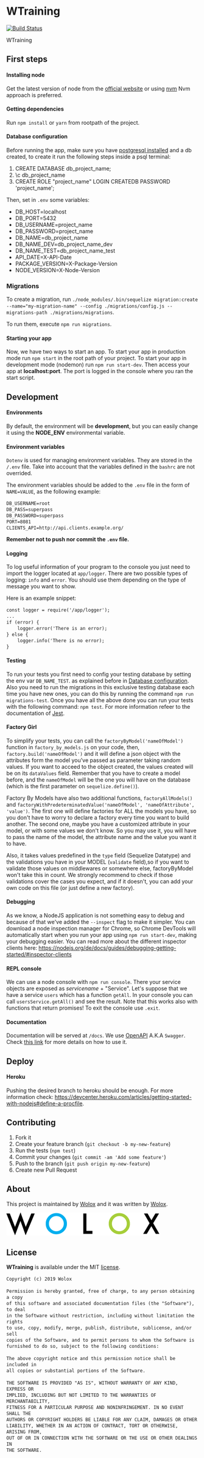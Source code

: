 # WTraining
[![Build Status](https://travis-ci.org/geogy24/w-express-js.svg?branch=master)](https://travis-ci.org/geogy24/w-express-js)

WTraining

## First steps

#### Installing node

Get the latest version of node from the [official website](https://nodejs.org/) or using [nvm](https://github.com/creationix/nvm)
Nvm approach is preferred.

#### Getting dependencies

Run `npm install` or `yarn` from rootpath of the project.


#### Database configuration

Before running the app, make sure you have [postgresql installed](https://www.digitalocean.com/community/tutorials/how-to-install-and-use-postgresql-on-ubuntu-14-04) and a db created, to create it run the following steps inside a psql terminal:

1. CREATE DATABASE db_project_name;
2. \c db_project_name
3. CREATE ROLE "project_name" LOGIN CREATEDB PASSWORD 'project_name';

Then, set in `.env` some variables:

- DB_HOST=localhost
- DB_PORT=5432
- DB_USERNAME=project_name
- DB_PASSWORD=project_name
- DB_NAME=db_project_name
- DB_NAME_DEV=db_project_name_dev
- DB_NAME_TEST=db_project_name_test
- API_DATE=X-API-Date
- PACKAGE_VERSION=X-Package-Version
- NODE_VERSION=X-Node-Version

### Migrations

To create a migration, run `./node_modules/.bin/sequelize migration:create --name="my-migration-name" --config ./migrations/config.js --migrations-path ./migrations/migrations`.

To run them, execute `npm run migrations`.


#### Starting your app

Now, we have two ways to start an app. To start your app in production mode run `npm start` in the root path of your project. To start your app in development mode (nodemon) run `npm run start-dev`. Then access your app at **localhost:port**. The port is logged in the console where you ran the start script.

## Development

#### Environments

By default, the environment will be **development**, but you can easily change it using the **NODE_ENV** environmental variable.

#### Environment variables

`Dotenv` is used for managing environment variables. They are stored in the `/.env` file. Take into account that the variables defined in the `bashrc` are not overrided.

The environment variables should be added to the `.env` file in the form of `NAME=VALUE`, as the following example:

```
DB_USERNAME=root
DB_PASS=superpass
DB_PASSWORD=superpass
PORT=8081
CLIENTS_API=http://api.clients.example.org/
```

**Remember not to push nor commit the `.env` file.**

#### Logging

To log useful information of your program to the console you just need to import the logger located at `app/logger`. There are two possible types of logging: `info` and `error`. You should use them depending on the type of message you want to show.

Here is an example snippet:

```
const logger = require('/app/logger');
...
if (error) {
    logger.error('There is an error);
} else {
    logger.info('There is no error);
}
```

#### Testing

To run your tests you first need to config your testing database by setting the env var `DB_NAME_TEST`. as explained
before in [Database configuration](#database-configuration). Also you need to run the migrations in this exclusive
testing database each time you have new ones, you can do this by running the command `npm run migrations-test`.
Once you have all the above done you can run your tests with the following command: `npm test`. For more information refeer to the documentation of [Jest](https://jestjs.io/docs/en/getting-started).

#### Factory Girl

To simplify your tests, you can call the `factoryByModel('nameOfModel')` function in `factory_by_models.js` on your code, then, `factory.build('nameOfModel')` and it will define a json object with the attributes form the model you've passed as parameter taking random values. If you want to acceed to the object created, the values created will be on its `dataValues` field.
Remember that you have to create a model before, and the `nameOfModel` will be the one you will have on the database (which is the first parameter on `sequelize.define()`).

Factory By Models have also two additional functions, `factoryAllModels()` and `factoryWithPredeterminatedValue('nameOfModel', 'nameOfAttribute', 'value')`. The first one will define factories for ALL the models you have, so you don't have to worry to declare a factory every time you want to build another. The second one, maybe you have a customized attribute in your model, or with some values we don't know. So you may use it, you will have to pass the name of the model, the attribute name and the value you want it to have.

Also, it takes values predefined in the `type` field (Sequelize Datatype) and the validations you have in your MODEL (`validate` field),so if you want to validate those values on middlewares or somewhere else, factoryByModel won't take this in count. We strongly recommend to check if those validations cover the cases you expect, and if it doesn't, you can add your own code on this file (or just define a new factory).


#### Debugging

As we know, a NodeJS application is not something easy to debug and because of that we've added the `--inspect` flag to make it simpler. You can download a node inspection manager for Chrome, so Chrome DevTools will automatically start when you run your app using `npm run start-dev`, making your debugging easier. You can read more about the different inspector clients here: <https://nodejs.org/de/docs/guides/debugging-getting-started/#inspector-clients>

#### REPL console

We can use a node console with `npm run console`. There your service objects are exposed as _servicename_ + "Service". Let's suppose that we have a service `users` which has a function `getAll`. In your console you can call `usersService.getAll()` and see the result. Note that this works also with functions that return promises! To exit the console use `.exit`.

#### Documentation

Documentation will be served at `/docs`. We use [OpenAPI](https://github.com/OAI/OpenAPI-Specification) A.K.A `Swagger`. Check [this link](https://medium.com/wolox-driving-innovation/documenting-a-nodejs-rest-api-with-openapi-3-swagger-5deee9f50420) for more details on how to use it.

## Deploy

#### Heroku

Pushing the desired branch to heroku should be enough.
For more information check: https://devcenter.heroku.com/articles/getting-started-with-nodejs#define-a-procfile.

## Contributing

1. Fork it
2. Create your feature branch (`git checkout -b my-new-feature`)
3. Run the tests (`npm test`)
4. Commit your changes (`git commit -am 'Add some feature'`)
5. Push to the branch (`git push origin my-new-feature`)
6. Create new Pull Request

## About

This project is maintained by [Wolox](https://github.com/wolox) and it was written by [Wolox](http://www.wolox.com.ar).

![Wolox](https://raw.githubusercontent.com/Wolox/press-kit/master/logos/logo_banner.png)

## License

**WTraining** is available under the MIT [license](LICENSE.md).

    Copyright (c) 2019 Wolox

    Permission is hereby granted, free of charge, to any person obtaining a copy
    of this software and associated documentation files (the "Software"), to deal
    in the Software without restriction, including without limitation the rights
    to use, copy, modify, merge, publish, distribute, sublicense, and/or sell
    copies of the Software, and to permit persons to whom the Software is
    furnished to do so, subject to the following conditions:

    The above copyright notice and this permission notice shall be included in
    all copies or substantial portions of the Software.

    THE SOFTWARE IS PROVIDED "AS IS", WITHOUT WARRANTY OF ANY KIND, EXPRESS OR
    IMPLIED, INCLUDING BUT NOT LIMITED TO THE WARRANTIES OF MERCHANTABILITY,
    FITNESS FOR A PARTICULAR PURPOSE AND NONINFRINGEMENT. IN NO EVENT SHALL THE
    AUTHORS OR COPYRIGHT HOLDERS BE LIABLE FOR ANY CLAIM, DAMAGES OR OTHER
    LIABILITY, WHETHER IN AN ACTION OF CONTRACT, TORT OR OTHERWISE, ARISING FROM,
    OUT OF OR IN CONNECTION WITH THE SOFTWARE OR THE USE OR OTHER DEALINGS IN
    THE SOFTWARE.
